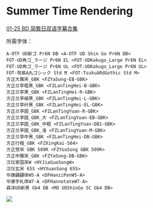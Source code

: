 # Summer Time Rendering

[01-25 BD 简繁日双语字幕合集](https://github.com/Nekomoekissaten-SUB/Nekomoekissaten-Storage/releases/download/subtitle_pkg/Summertime_BD_JPCH.7z)

所需字体：
```
A-OTF UD新ゴ Pr6N DB <A-OTF UD Shin Go Pr6N DB>
FOT-UD角ゴ_ラージ Pr6N EL <FOT-UDKakugo_Large Pr6N EL>
FOT-UD角ゴ_ラージ Pr6N UL <FOT-UDKakugo_Large Pr6N UL>
FOT-筑紫A丸ゴシック Std M <FOT-TsukuARdGothic Std M>
方正大雅宋_GBK <FZYaSong-EB-GBK>
方正兰亭粗黑_GBK <FZLanTingHei-B-GBK>
方正兰亭黑_GBK <FZLanTingHei-R-GBK>
方正兰亭细黑_GBK <FZLanTingHei-L-GBK>
方正兰亭纤黑_GBK <FZLanTingHei-EL-GBK>
方正兰亭圆_GBK <FZLanTingYuan-R-GBK>
方正兰亭圆_GBK_大 <FZLanTingYuan-EB-GBK>
方正兰亭圆_GBK_中粗 <FZLanTingYuan-DB1-GBK>
方正兰亭圆_GBK_准 <FZLanTingYuan-M-GBK>
方正兰亭中黑_GBK <FZLanTingHei-DB-GBK>
方正行楷_GBK <FZXingKai-S04>
方正悠宋 GBK 509R <FZYouSong GBK 509R>
方正中雅宋_GBK <FZYaSong-DB-GBK>
汉仪家国宋W <HYJiaGuoSongW>
汉仪玄宋 65S <HYXuanSong 65S>
华康翩翩体W5-A <DFHanziPenW5-A>
华康手札体W7-A <DFHannotateW7-A>
森泽UD新黑 Gb4 DB <MO UDShinGo SC Gb4 DB>
```

![](https://nekomoe.pages.dev/images/2022-04/str.jpg)
